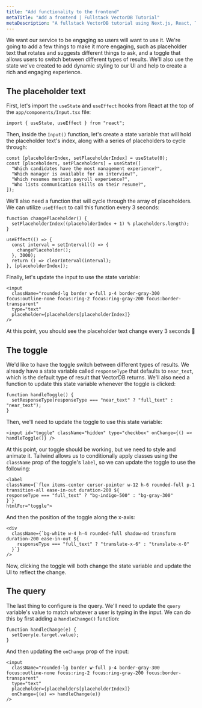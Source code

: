 ```yaml
---
title: "Add functionality to the frontend"
metaTitle: "Add a frontend | Fullstack VectorDB Tutorial"
metaDescription: "A fullstack VectorDB tutorial using Next.js, React, TypeScript, and Hasura"
---
```


We want our service to be engaging so users will want to use it. We're going to add a few things to make it more
engaging, such as placeholder text that rotates and suggests different things to ask, and a toggle that allows users to
switch between different types of results. We'll also use the state we've created to add dynamic styling to our UI and
help to create a rich and engaging experience.

## The placeholder text

First, let's import the `useState` and `useEffect` hooks from React at the top of the `app/components/Input.tsx` file:

```tsx
import { useState, useEffect } from "react";
```

Then, inside the `Input()` function, let's create a state variable that will hold the placeholder text's index, along
with a series of placeholders to cycle through:

```tsx
const [placeholderIndex, setPlaceholderIndex] = useState(0);
const [placeholders, setPlaceholders] = useState([
  "Which candidates have the most management experience?",
  "Which manager is available for an interview?",
  "Which resumes mention payroll experience?",
  "Who lists communication skills on their resume?",
]);
```

We'll also need a function that will cycle through the array of placeholders. We can utilize `useEffect` to call this
function every 3 seconds:

```tsx
function changePlaceholder() {
  setPlaceholderIndex((placeholderIndex + 1) % placeholders.length);
}

useEffect(() => {
  const interval = setInterval(() => {
    changePlaceholder();
  }, 3000);
  return () => clearInterval(interval);
}, [placeholderIndex]);
```

Finally, let's update the input to use the state variable:

```tsx
<input
  className="rounded-lg border w-full p-4 border-gray-300 focus:outline-none focus:ring-2 focus:ring-gray-200 focus:border-transparent"
  type="text"
  placeholder={placeholders[placeholderIndex]}
/>
```

At this point, you should see the placeholder text change every 3 seconds 🥳

## The toggle

We'd like to have the toggle switch between different types of results. We already have a state variable called
`responseType` that defaults to `near_text`, which is the default type of result that VectorDB returns. We'll also need
a function to update this state variable whenever the toggle is clicked:

```tsx
function handleToggle() {
  setResponseType(responseType === "near_text" ? "full_text" : "near_text");
}
```

Then, we'll need to update the toggle to use this state variable:

```tsx
<input id="toggle" className="hidden" type="checkbox" onChange={() => handleToggle()} />
```

At this point, our toggle should be working, but we need to style and animate it. Tailwind allows us to conditionally
apply classes using the `className` prop of the toggle's `label`, so we can update the toggle to use the following:

```tsx
<label
className={`flex items-center cursor-pointer w-12 h-6 rounded-full p-1 transition-all ease-in-out duration-200 ${
responseType === "full_text" ? "bg-indigo-500" : "bg-gray-300"
}`}
htmlFor="toggle">
```

And then the position of the toggle along the x-axis:

```tsx
<div
  className={`bg-white w-4 h-4 rounded-full shadow-md transform duration-200 ease-in-out ${
    responseType === "full_text" ? "translate-x-6" : "translate-x-0"
  }`}
/>
```

Now, clicking the toggle will both change the state variable and update the UI to reflect the change.

## The query

The last thing to configure is the query. We'll need to update the `query` variable's value to match whatever a user is
typing in the input. We can do this by first adding a `handleChange()` function:

```tsx
function handleChange(e) {
  setQuery(e.target.value);
}
```

And then updating the `onChange` prop of the input:

```tsx
<input
  className="rounded-lg border w-full p-4 border-gray-300 focus:outline-none focus:ring-2 focus:ring-gray-200 focus:border-transparent"
  type="text"
  placeholder={placeholders[placeholderIndex]}
  onChange={(e) => handleChange(e)}
/>
```
